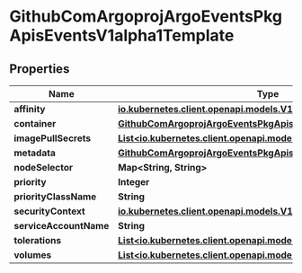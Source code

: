 

# GithubComArgoprojArgoEventsPkgApisEventsV1alpha1Template


## Properties

Name | Type | Description | Notes
------------ | ------------- | ------------- | -------------
**affinity** | [**io.kubernetes.client.openapi.models.V1Affinity**](io.kubernetes.client.openapi.models.V1Affinity.md) |  |  [optional]
**container** | [**GithubComArgoprojArgoEventsPkgApisEventsV1alpha1Container**](GithubComArgoprojArgoEventsPkgApisEventsV1alpha1Container.md) |  |  [optional]
**imagePullSecrets** | [**List&lt;io.kubernetes.client.openapi.models.V1LocalObjectReference&gt;**](io.kubernetes.client.openapi.models.V1LocalObjectReference.md) |  |  [optional]
**metadata** | [**GithubComArgoprojArgoEventsPkgApisEventsV1alpha1Metadata**](GithubComArgoprojArgoEventsPkgApisEventsV1alpha1Metadata.md) |  |  [optional]
**nodeSelector** | **Map&lt;String, String&gt;** |  |  [optional]
**priority** | **Integer** |  |  [optional]
**priorityClassName** | **String** |  |  [optional]
**securityContext** | [**io.kubernetes.client.openapi.models.V1PodSecurityContext**](io.kubernetes.client.openapi.models.V1PodSecurityContext.md) |  |  [optional]
**serviceAccountName** | **String** |  |  [optional]
**tolerations** | [**List&lt;io.kubernetes.client.openapi.models.V1Toleration&gt;**](io.kubernetes.client.openapi.models.V1Toleration.md) |  |  [optional]
**volumes** | [**List&lt;io.kubernetes.client.openapi.models.V1Volume&gt;**](io.kubernetes.client.openapi.models.V1Volume.md) |  |  [optional]



